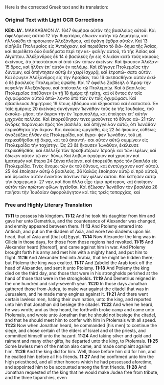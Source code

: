 Here is the corrected Greek text and its translation:

### Original Text with Light OCR Corrections

**ΚΕΦ. ΙΑʹ.** ΜΑΚΚΑΒΑΙΩΝ Αʹ. 1647
θυμῆσαι αὐτὸν τῆς βασιλείας αὐτοῦ. Καὶ ἀφελόμενος αὐτοῦ 12
τὴν θυγατέρα, ἔδωκεν αὐτὴν τῷ Δημητρίῳ, καὶ ἠλλοιώθη
τὸ πρόσωπον Ἀλεξάνδρου, καὶ ἐφάνη ἔχθρα αὐτῶν. Καὶ 13
εἰσῆλθε Πτολεμαῖος εἰς Ἀντιόχειαν, καὶ περιέθετο τὸ διά-
δημα τῆς Ἀσίας, καὶ περιέθετο δύο διαδήματα περὶ τὴν κε-
φαλὴν αὐτοῦ, τὸ τῆς Ἀσίας καὶ Αἰγύπτου. Ἀλέξανδρος δὲ 14
ὁ βασιλεὺς ἦν εἰς Κιλικίαν κατὰ τοὺς καιροὺς ἐκείνους, ὅτι
ἀπεστάτουν οἱ ἀπὸ τῶν τόπων ἐκείνων. Καὶ ἤκουσεν Ἀλέξαν- 15
δρος, καὶ ἦλθεν ἐπ’ αὐτὸν ἐν πολέμῳ. Καὶ ἐξήγαγε Πτολεμαῖος
τὴν δύναμιν, καὶ ἀπήντησεν αὐτῷ ἐν χειρὶ ἰσχυρᾷ, καὶ ἐτροπώ-
σατο αὐτόν. Καὶ ἔφυγεν Ἀλέξανδρος εἰς τὴν Ἀραβίαν, τοῦ 16
σκεπασθῆναι αὐτὸν ἐκεῖ· ὁ δὲ βασιλεὺς Πτολεμαῖος ὑψώθη. Καὶ 17
ἀφεῖλε Ζαβδεὴλ ὁ Ἄραψ τὴν κεφαλὴν Ἀλεξάνδρου, καὶ ἀπέστειλε
τῷ Πτολεμαίῳ. Καὶ ὁ βασιλεὺς Πτολεμαῖος ἀπέθανεν ἐν τῇ 18
ἡμέρᾳ τῇ τρίτῃ, καὶ οἱ ὄντες ἐν τοῖς ὀχυρώμασιν αὐτοῦ ἀπώ-
λοντο ὑπὸ τῶν ἐν τοῖς ὀχυρώμασι. Καὶ ἐβασίλευσε Δημήτριος 19
ἔτους ἑβδόμου καὶ ἑξηκοστοῦ καὶ ἑκατοστοῦ. Ἐν ταῖς ἡμέραις 20
ἐκείναις συνήγαγεν Ἰωνάθαν τοὺς ἐκ τῆς Ἰουδαίας, τοῦ ἐκπολε-
μῆσαι τὴν ἄκραν τὴν ἐν Ἱερουσαλὴμ, καὶ ἐποίησεν ἐπ’ αὐτὴν
μηχανὰς πολλὰς. Καὶ ἐπορεύθησαν τινες μισοῦντες τὸ ἔθνος αὐ- 21
τῶν ἄνδρες παράνομοι πρὸς τὸν βασιλέα, καὶ ἀπήγγειλαν αὐτῷ,
ὅτι Ἰωνάθαν περικάθηται τὴν ἄκραν. Καὶ ἀκούσας ὠργίσθη, ὡς 22
δὲ ἤκουσιν, εὐθέως ἀναζεύξας ἦλθεν εἰς Πτολεμαΐδα, καὶ ἔγρα-
ψεν Ἰωνάθαν, τοῦ μὴ περικαθῆσθαι τῇ ἄκρᾳ, καὶ τοῦ ἀπαντῆ-
σαι αὐτὸν αὐτῷ συμμίγειν εἰς Πτολεμαΐδα τὴν ταχίστην. Ὡς 23
δὲ ἤκουσεν Ἰωνάθαν, ἐκέλευσε περικαθῆσθαι, καὶ ἐπέλεξε τῶν
πρεσβυτέρων Ἰσραὴλ καὶ τῶν ἱερέων, καὶ ἔδωκεν αὐτὸν τῷ κιν-
δύνῳ. Καὶ λαβὼν ἀργύριον καὶ χρυσίον καὶ ἱματισμὸν καὶ ἕτερα 24
ξένια πλείονα, καὶ ἐπορεύθη πρὸς τὸν βασιλέα εἰς Πτολεμαΐδα.
Τινὲς ἄνομοι τῶν ἐκ τοῦ ἔθνους, καὶ ἐνετύγχανον κατ’ αὐτοῦ. 25
Καὶ ἐποίησεν αὐτῷ ὁ βασιλεύς. 26
Καλῶς ἐποίησαν αὐτῷ οἱ πρὸ αὐτοῦ, καὶ ὕψωσεν αὐτὸν ἐναντίον
πάντων τῶν φίλων αὐτοῦ. Καὶ ἔστησεν αὐτῷ τὴν ἀρχιερωσύ- 27
νην, καὶ ὅσα ἄλλα εἶχε τίμια πρότερον, καὶ ἐποίησεν αὐτὸν
τῶν πρώτων φίλων ἡγεῖσθαι. Καὶ ἠξίωσεν Ἰωνάθαν τὸν βασιλέα 28
ποιῆσαι τὴν Ἰουδαίαν ἀφορολόγητον καὶ τὰς τρεῖς τοπαρχίας, καὶ

### Free and Highly Literary Translation

**11:11** to possess his kingdom.
**11:12** And he took his daughter from him and gave her unto Demetrius, and the countenance of Alexander was changed, and enmity appeared between them.
**11:13** And Ptolemy entered into Antioch, and put on the diadem of Asia, and wore two diadems upon his head, that of Asia and [that of] Egypt.
**11:14** Now Alexander the king was in Cilicia in those days, for those from those regions had revolted.
**11:15** And Alexander heard [thereof], and came against him in war. And Ptolemy brought forth his army and met him with a mighty hand, and put him to flight.
**11:16** And Alexander fled into Arabia, that he might be hidden there; but Ptolemy the king was exalted.
**11:17** And Zabdiel the Arab took off the head of Alexander, and sent it unto Ptolemy.
**11:18** And Ptolemy the king died on the third day, and those that were in his strongholds perished at the hand of those that were in the strongholds.
**11:19** And Demetrius reigned in the one hundred and sixty-seventh year.
**11:20** In those days Jonathan gathered those from Judea, to make war against the citadel that was in Jerusalem, and he made many engines against it.
**11:21** And there went certain lawless men, hating their own nation, unto the king, and reported unto him that Jonathan did besiege the citadel.
**11:22** And when he heard, he was wroth; and as they heard, he forthwith broke camp and came unto Ptolemais, and wrote unto Jonathan that he should not besiege the citadel, and that he should meet him to confer with him in Ptolemais with all speed.
**11:23** Now when Jonathan heard, he commanded [his men] to continue the siege, and chose certain of the elders of Israel and of the priests, and committed himself unto the hazard.
**11:24** And taking silver and gold and raiment and many other gifts, he departed unto the king, to Ptolemais.
**11:25** Some lawless men of the nation also came, and made complaint against him.
**11:26** And the king did for him. Well, those before him did for him, and he exalted him before all his friends.
**11:27** And he confirmed unto him the high priesthood, and all other honors which he had possessed aforetime, and appointed him to be accounted among the first friends.
**11:28** And Jonathan requested of the king that he would make Judea free from tribute, and the three toparchies, even